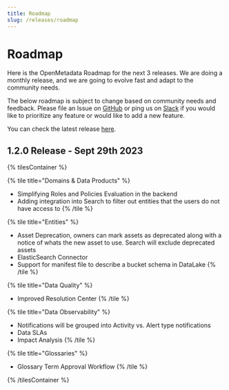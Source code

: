 ```yaml
---
title: Roadmap
slug: /releases/roadmap
---
```


# Roadmap

Here is the OpenMetadata Roadmap for the next 3 releases. We are doing a monthly release, and we are going to evolve fast
and adapt to the community needs.

The below roadmap is subject to change based on community needs and feedback. Please file an Issue on [GitHub](https://github.com/open-metadata/OpenMetadata/issues) 
or ping us on [Slack](https://slack.open-metadata.org/) if you would like to prioritize any feature or would like to add a new feature.

You can check the latest release [here](/releases/all-releases).


## 1.2.0 Release - Sept 29th 2023

{% tilesContainer %}


{% tile title="Domains & Data Products" %}
- Simplifying Roles and Policies Evaluation in the backend
- Adding integration into Search to filter out entities that the users do not have access to
{% /tile %}

{% tile title="Entities" %}
- Asset Deprecation, owners can mark assets as deprecated along with a notice of whats the new asset to use. Search will exclude deprecated assets
- ElasticSearch Connector
- Support for manifest file to describe a bucket schema in DataLake
{% /tile %}

{% tile title="Data Quality" %}
- Improved Resolution Center
{% /tile %}

{% tile title="Data Observability" %}
- Notifications will be grouped into Activity vs. Alert type notifications
- Data SLAs
- Impact Analysis
{% /tile %}

{% tile title="Glossaries" %}
- Glossary Term Approval Workflow
{% /tile %}

{% /tilesContainer %}
